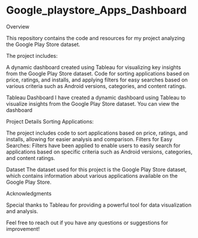 # Google_playstore_Apps_Dashboard

Overview

This repository contains the code and resources for my project analyzing the Google Play Store dataset.

The project includes:

A dynamic dashboard created using Tableau for visualizing key insights from the Google Play Store dataset.
Code for sorting applications based on price, ratings, and installs, and applying filters for easy searches based on various criteria such as Android versions, categories, and content ratings.

Tableau Dashboard
I have created a dynamic dashboard using Tableau to visualize insights from the Google Play Store dataset. You can view the dashboard 

Project Details
Sorting Applications: 

The project includes code to sort applications based on price, ratings, and installs, allowing for easier analysis and comparison.
Filters for Easy Searches: Filters have been applied to enable users to easily search for applications based on specific criteria such as Android versions, categories, and content ratings.

Dataset
The dataset used for this project is the Google Play Store dataset, which contains information about various applications available on the Google Play Store.

Acknowledgments

Special thanks to Tableau for providing a powerful tool for data visualization and analysis.

Feel free to reach out if you have any questions or suggestions for improvement!
